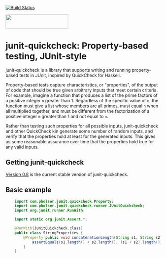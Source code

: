 [![Build Status](https://travis-ci.org/pholser/junit-quickcheck.svg?branch=master)](https://travis-ci.org/pholser/junit-quickcheck)

<a href="http://www.yegor256.com/2015/10/17/award-2016.html">
  <img src="http://www.yegor256.com/images/award/2016/winner-pholser.png" width="203" height="45"/>
</a>

# junit-quickcheck: Property-based testing, JUnit-style

junit-quickcheck is a library that supports writing and running property-based
tests in JUnit, inspired by QuickCheck for Haskell.

Property-based tests capture characteristics, or "properties", of the output
of code that should be true given arbitrary inputs that meet certain criteria.
For example, imagine a function that produces a list of the prime factors of
a positive integer `n` greater than 1. Regardless of the specific value of
`n`, the function must give a list whose members are all primes, must
equal `n` when all multiplied together, and must be different from the
factorization of a positive integer `m` greater than 1 and not equal to
`n`.

Rather than testing such properties for all possible inputs, junit-quickcheck
and other QuickCheck kin generate some number of random inputs, and verify
that the properties hold at least for the generated inputs. This gives us
some reasonable assurance over time that the properties hold true for any
valid inputs.

## Getting junit-quickcheck
 
[Version 0.8](https://pholser.github.io/junit-quickcheck/index.html) is the
current stable version of junit-quickcheck.

## Basic example

```java
    import com.pholser.junit.quickcheck.Property;
    import com.pholser.junit.quickcheck.runner.JUnitQuickcheck;
    import org.junit.runner.RunWith;

    import static org.junit.Assert.*;

    @RunWith(JUnitQuickcheck.class)
    public class StringProperties {
        @Property public void concatenationLength(String s1, String s2) {
            assertEquals(s1.length() + s2.length(), (s1 + s2).length());
        }
    }
```
